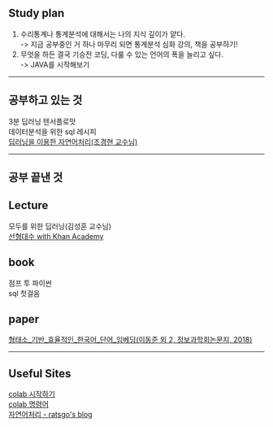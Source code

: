 ## Study plan
1. 수리통계나 통계분석에 대해서는 나의 지식 깊이가 얕다.<br>
-> 지금 공부중인 거 하나 마무리 되면 통계분석 심화 강의, 책을 공부하기!<br>
2. 무엇을 하든 결국 기승전 코딩, 다룰 수 있는 언어의 폭을 늘리고 싶다.<br>
-> JAVA를 시작해보기

<hr>

## 공부하고 있는 것
3분 딥러닝 텐서플로맛<br>
데이터분석을 위한 sql 레시피<br>
[딥러닝을 이용한 자연어처리(조경현 교수님)](https://bangdaeng2.tistory.com/category/Lecture/%EB%94%A5%EB%9F%AC%EB%8B%9D%EC%9D%84%20%EC%9D%B4%EC%9A%A9%ED%95%9C%20%EC%9E%90%EC%97%B0%EC%96%B4%EC%B2%98%EB%A6%AC%28%EC%A1%B0%EA%B2%BD%ED%98%84%20%EA%B5%90%EC%88%98%EB%8B%98%29)

<hr>

## 공부 끝낸 것

## Lecture
모두를 위한 딥러닝(김성훈 교수님)<br>
[선형대수 with Khan Academy](https://bangdaeng2.tistory.com/category/Lecture/%EC%84%A0%ED%98%95%EB%8C%80%EC%88%98%20with%20Khan%20Academy)
## book
점프 투 파이썬<br>
sql 첫걸음
## paper
[형태소_기반_효율적인_한국어_단어_임베딩(이동준 외 2, 정보과학회논문지, 2018)](https://bangdaeng2.tistory.com/2?category=757926)

<hr>

## Useful Sites
[colab 시작하기](https://www.youtube.com/watch?v=XRBXMohjQos&t=462s)<br>
[colab 명령어](http://studycolab.blogspot.com/2018/05/bash.html)<br>
[자연어처리 - ratsgo's blog](https://ratsgo.github.io/)
